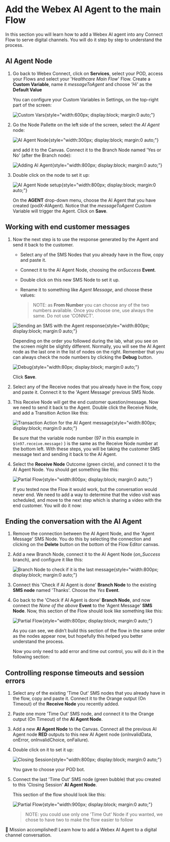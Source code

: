 # Add the Webex AI Agent to the main Flow

In this section you will learn how to add a Webex AI agent into any Connect Flow to serve digital channels. You will do it step by step to understand the process.

## AI Agent Node

1. Go back to Webex Connect, click on **Services**, select your POD, access your Flows and select your '_Healthcare Main Flow_' Flow. Create a **Custom Variable**, name it _messageToAgent_ and choose _'Hi'_ as the **Default Value**

    You can configure your Custom Variables in Settings, on the top-right part of the screen:

    ![Custom Vars](images/settings-custom-vars.png){style="width:600px; display:block; margin:0 auto;"}

2. Go the Node Pallette on the left side of the screen, select the _AI Agent_ node:

    ![AI Agent Node](images/ai-agent-node.png){style="width:300px; display:block; margin:0 auto;"}

    and add it to the Canvas. Connect it to the Branch Node named 'Yes or No' (after the Branch node):
    
    ![Adding AI Agent](images/ai-agent-add.png){style="width:800px; display:block; margin:0 auto;"}

3. Double click on the node to set it up:


    ![AI Agent Node setup](images/ai-agent-node-setup.png){style="width:800px; display:block; margin:0 auto;"}

    On the **AGENT** drop-down menu, choose the AI Agent that you have created (podX-AIAgent). Notice that the _messageToAgent_ Custom Variable will trigger the Agent. Click on **Save**.

## Working with end customer messages

1. Now the next step is to use the response generated by the Agent and send it back to the customer.
    - Select any of the SMS Nodes that you already have in the flow, copy and paste it.
    - Connect it to the AI Agent Node, choosing the _onSuccess_ **Event**.
    - Double click on this new SMS Node to set it up.
    - Rename it to something like _Agent Message_, and choose these values:

        > NOTE: as **From Number** you can choose any of the two numbers available. Once you choose one, use always the same. Do not use 'CONNCT'.

    ![Sending an SMS with the Agent response](images/sms-node-agent-message.png){style="width:800px; display:block; margin:0 auto;"}

    Depending on the order you followed during the lab, what you see on the screen might be slightly different. Normally, you will see the AI Agent node as the last one in the list of nodes on the right. Remember that you can always check the node numbers by clicking the **Debug** button.

    ![Debug](images/debug.png){style="width:80px; display:block; margin:0 auto;"}

    Click **Save**.

2. Select any of the Receive nodes that you already have in the flow, copy and paste it. Connect it to the 'Agent Message' previous SMS Node.

3. This Receive Node will get the end customer question/message. Now we need to send it back to the Agent. Double click the Receive Node, and add a Transition Action like this:

    ![Transaction Action for the AI Agent message](images/receive-transaction-agent-message.png){style="width:800px; display:block; margin:0 auto;"}

    Be sure that the variable node number (97 in this example in `$(n97.receive.message)` ) is the same as the Receive Node number at the bottom left. With these steps, you will be taking the customer SMS message text and sending it back to the AI Agent.

4. Select the **Receive Node** Outcome (green circle), and connect it to the AI Agent Node. You should get something like this:

    ![Partial Flow](images/ai-agent-partial-flow.png){style="width:800px; display:block; margin:0 auto;"}

    If you tested now the Flow it would work, but the conversation would never end. We need to add a way to determine that the video visit was scheduled, and move to the next step which is sharing a video with the end customer. You will do it now:

## Ending the conversation with the AI Agent

1. Remove the connection between the AI Agent Node, and the 'Agent Message' SMS Node. You do this by selecting the connection and clicking on the **Delete** button on the bottom of the Flow Editor canvas.

2. Add a new Branch Node, connect it to the AI Agent Node (_on_Success_ branch), and configure it like this:

    ![Branch Node to check if it is the last message](images/branch-ai-agent.png){style="width:800px; display:block; margin:0 auto;"}

3. Connect this 'Check if AI Agent is done' **Branch Node** to the existing **SMS node** named 'Thanks'. Choose the _Yes_ **Event**.

4. Go back to the 'Check if AI Agent is done' **Branch Node**, and now connect the _None of the above_ **Event** to the 'Agent Message' **SMS Node**. Now, this section of the Flow should look like something like this:

    ![Partial Flow](images/ai-agent-partial-flow2.png){style="width:800px; display:block; margin:0 auto;"}

    As you can see, we didn’t build this section of the flow in the same order as the nodes appear now, but hopefully this helped you better understand the process.

    Now you only need to add error and time out control, you will do it in the following section:

## Controlling response timeouts and session errors

1. Select any of the existing 'Time Out' SMS nodes that you already have in the flow, copy and paste it. Connect it to the Orange output (On Timeout) of the **Receive Node** you recently added.

2. Paste one more 'Time Out' SMS node, and connect it to the Orange output (On Timeout) of the **AI Agent Node**.

3. Add a new **AI Agent Node** to the Canvas. Connect all the previous AI Agent node **RED** outputs to this new AI Agent node (onInvalidData, onError, onInvalidChoice, onFailure).

4. Double click on it to set it up:

    ![Closing Session](images/ai-agent-close-session.png){style="width:800px; display:block; margin:0 auto;"}

    You gave to choose your POD bot.

4. Connect the last 'Time Out' SMS node (green bubble) that you created to this 'Closing Session' **AI Agent Node**.

    This section of the flow should look like this:

    ![Partial Flow](images/ai-agent-partial-flow3.png){style="width:900px; display:block; margin:0 auto;"}


    > NOTE: you could use only one 'Time Out' Node if you wanted, we chose to have two to make the flow easier to follow

🎯 Mission accomplished! Learn how to add a Webex AI Agent to a digital channel conversation.


